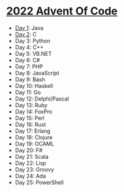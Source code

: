 # [2022 Advent Of Code](https://adventofcode.com/2022)

* [Day 1](./day1): Java
* [Day 2](./day2): C
* Day 3: Python
* Day 4: C++
* Day 5: VB.NET
* Day 6: C#
* Day 7: PHP
* Day 8: JavaScript
* Day 9: Bash
* Day 10: Haskell
* Day 11: Go
* Day 12: Delphi/Pascal
* Day 13: Ruby
* Day 14: FoxPro
* Day 15: Perl
* Day 16: Rust
* Day 17: Erlang
* Day 18: Clojure
* Day 19: OCAML
* Day 20: F#
* Day 21: Scala
* Day 22: Lisp
* Day 23: Groovy
* Day 24: Ada
* Day 25: PowerShell
